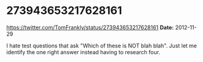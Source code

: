 # 273943653217628161
https://twitter.com/TomFrankly/status/273943653217628161
**Date:** 2012-11-29

I hate test questions that ask "Which of these is NOT blah blah". Just let me identify the one right answer instead having to research four.
